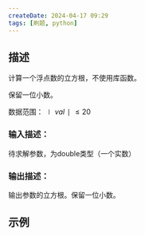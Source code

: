 ```yaml
---
createDate: 2024-04-17 09:29
tags: [刷题, python]
---
```

## 描述

计算一个浮点数的立方根，不使用库函数。

保留一位小数。

数据范围：$∣val∣≤20$ 

### 输入描述：

待求解参数，为double类型（一个实数）

### 输出描述：

输出参数的立方根。保留一位小数。

## 示例